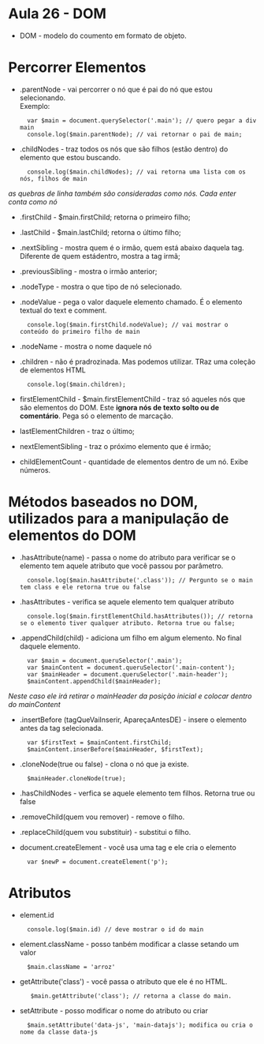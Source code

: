# Aula 26 - DOM

* DOM - modelo do coumento em formato de objeto.

# Percorrer Elementos

* .parentNode - vai percorrer o nó que é pai do nó que estou selecionando.  
Exemplo:

        var $main = document.querySelector('.main'); // quero pegar a div main
        console.log($main.parentNode); // vai retornar o pai de main;

* .childNodes - traz todos os nós que são filhos (estão dentro) do elemento que estou buscando.

        console.log($main.childNodes); // vai retorna uma lista com os nós, filhos de main

_as quebras de linha também são consideradas como nós. Cada enter conta como nó_

* .firstChild - $main.firstChild; retorna o primeiro filho;
* .lastChild - $main.lastChild; retorna o último filho;
* .nextSibling - mostra quem é o irmão, quem está abaixo daquela tag. Diferente de quem estádentro, mostra a tag irmã;
* .previousSibling - mostra o irmão anterior;
* .nodeType - mostra o que tipo de nó selecionado.
* .nodeValue - pega o valor daquele elemento chamado. É o elemento textual do text e comment.

        console.log($main.firstChild.nodeValue); // vai mostrar o conteúdo do primeiro filho de main

* .nodeName - mostra o nome daquele nó
* .children - não é pradrozinada. Mas podemos utilizar. TRaz uma coleção de elementos HTML

        console.log($main.children);

* firstElementChild - $main.firstElementChild - traz só aqueles nós que são elementos do DOM. Este **ignora nós de texto solto ou de comentário**. Pega só o elemento de marcação.

* lastElementChildren - traz o último;
* nextElementSibling - traz o próximo elemento que é irmão;
* childElementCount - quantidade de elementos dentro de um nó. Exibe números.


# Métodos baseados no DOM, utilizados para a manipulação de elementos do DOM

* .hasAttribute(name) - passa o nome do atributo para verificar se o elemento tem aquele atributo que você passou por parâmetro.

        console.log($main.hasAttribute('.class')); // Pergunto se o main tem class e ele retorna true ou false

* .hasAttributes - verifica se aquele elemento tem qualquer atributo

        console.log($main.firstElementChild.hasAttributes()); // retorna se o elemento tiver qualquer atributo. Retorna true ou false;

* .appendChild(child) - adiciona um filho em algum elemento. No final daquele elemento.

        var $main = document.queruSelector('.main');
        var $mainContent = document.queruSelector('.main-content');
        var $mainHeader = document.queruSelector('.main-header');
        $mainContent.appendChild($mainHeader);

_Neste caso ele irá retirar o mainHeader da posição inicial e colocar dentro do mainContent_

* .insertBefore (tagQueVaiInserir, ApareçaAntesDE) - insere o elemento antes da tag selecionada.

        var $firstText = $mainContent.firstChild;
        $mainContent.inserBefore($mainHeader, $firstText);

* .cloneNode(true ou false) - clona o nó que ja existe.
       
        $mainHeader.cloneNode(true);

* .hasChildNodes - verfica se aquele elemento tem filhos. Retorna true ou false

* .removeChild(quem vou remover) - remove o filho.
* .replaceChild(quem vou substituir) - substitui o filho.
* document.createElement - você usa uma tag e ele cria o elemento

        var $newP = document.createElement('p');

# Atributos

* element.id 

        console.log($main.id) // deve mostrar o id do main

* element.className - posso tanbém modificar a classe setando um valor

        $main.className = 'arroz'

* getAttribute('class') - você passa o atributo que ele é no HTML. 

         $main.getAttribute('class'); // retorna a classe do main.

* setAttribute - posso modificar o nome do atributo ou criar

        $main.setAttribute('data-js', 'main-datajs'); modifica ou cria o nome da classe data-js
